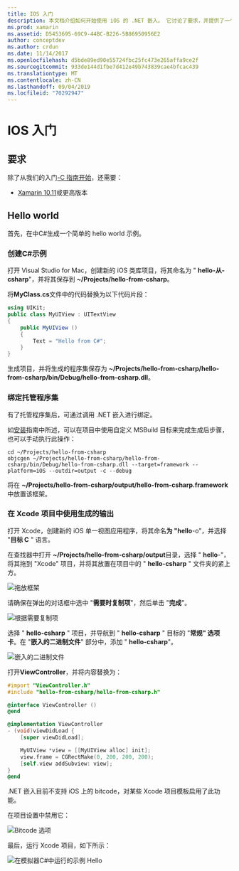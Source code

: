 ```yaml
---
title: IOS 入门
description: 本文档介绍如何开始使用 iOS 的 .NET 嵌入。 它讨论了要求，并提供了一个示例应用程序，用于演示如何绑定托管程序集并使用 Xcode 项目中的输出。
ms.prod: xamarin
ms.assetid: D5453695-69C9-44BC-B226-5B86950956E2
author: conceptdev
ms.author: crdun
ms.date: 11/14/2017
ms.openlocfilehash: d5bde89ed90e55724fbc25fc473e265affa9ce2f
ms.sourcegitcommit: 933de144d1fbe7d412e49b743839cae4bfcac439
ms.translationtype: MT
ms.contentlocale: zh-CN
ms.lasthandoff: 09/04/2019
ms.locfileid: "70292947"
---
```

# <a name="getting-started-with-ios"></a>IOS 入门

## <a name="requirements"></a>要求

除了从我们的入门[-C 指南开始](~/tools/dotnet-embedding/get-started/objective-c/index.md)，还需要：

* [Xamarin 10.11](https://visualstudio.microsoft.com/xamarin/)或更高版本

## <a name="hello-world"></a>Hello world

首先，在中C#生成一个简单的 hello world 示例。

### <a name="create-c-sample"></a>创建C#示例

打开 Visual Studio for Mac，创建新的 iOS 类库项目，将其命名为 " **hello-从-csharp**"，并将其保存到 **~/Projects/hello-from-csharp**。

将**MyClass.cs**文件中的代码替换为以下代码片段：

```csharp
using UIKit;
public class MyUIView : UITextView
{
    public MyUIView ()
    {
        Text = "Hello from C#";
    }
}
```

生成项目，并将生成的程序集保存为 **~/Projects/hello-from-csharp/hello-from-csharp/bin/Debug/hello-from-csharp.dll**。

### <a name="bind-the-managed-assembly"></a>绑定托管程序集

有了托管程序集后，可通过调用 .NET 嵌入进行绑定。

如[安装](~/tools/dotnet-embedding/get-started/install/install.md)指南中所述，可以在项目中使用自定义 MSBuild 目标来完成生成后步骤，也可以手动执行此操作：

```shell
cd ~/Projects/hello-from-csharp
objcgen ~/Projects/hello-from-csharp/hello-from-csharp/bin/Debug/hello-from-csharp.dll --target=framework --platform=iOS --outdir=output -c --debug
```

将在 **~/Projects/hello-from-csharp/output/hello-from-csharp.framework**中放置该框架。

### <a name="use-the-generated-output-in-an-xcode-project"></a>在 Xcode 项目中使用生成的输出

打开 Xcode，创建新的 iOS 单一视图应用程序，将其命名**为 "hello**-o"，并选择 "**目标 C** " 语言。

在查找器中打开 **~/Projects/hello-from-csharp/output**目录，选择 " **hello**-"，将其拖到 "Xcode" 项目，并将其放置在项目中的 " **hello-csharp** " 文件夹的紧上方。

![拖放框架](ios-images/hello-from-csharp-ios-drag-drop-framework.png)

请确保在弹出的对话框中选中 "**需要时复制项**"，然后单击 "**完成**"。

![根据需要复制项](ios-images/hello-from-csharp-ios-copy-items-if-needed.png)

选择 " **hello-csharp** " 项目，并导航到 " **hello-csharp** " 目标的 "**常规" 选项卡**。在 "**嵌入的二进制文件**" 部分中，添加 " **hello-csharp**"。

![嵌入的二进制文件](ios-images/hello-from-csharp-ios-embedded-binaries.png)

打开**ViewController**，并将内容替换为：

```objective-c
#import "ViewController.h"
#include "hello-from-csharp/hello-from-csharp.h"

@interface ViewController ()
@end

@implementation ViewController
- (void)viewDidLoad {
    [super viewDidLoad];

    MyUIView *view = [[MyUIView alloc] init];
    view.frame = CGRectMake(0, 200, 200, 200);
    [self.view addSubview: view];
}
@end
```

.NET 嵌入目前不支持 iOS 上的 bitcode，对某些 Xcode 项目模板启用了此功能。 

在项目设置中禁用它：

![Bitcode 选项](../../images/ios-bitcode-option.png)

最后，运行 Xcode 项目，如下所示：

![在模拟器C#中运行的示例 Hello](ios-images/hello-from-csharp-ios.png)
